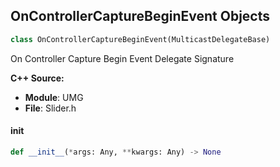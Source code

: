 ## OnControllerCaptureBeginEvent Objects

```python
class OnControllerCaptureBeginEvent(MulticastDelegateBase)
```

On Controller Capture Begin Event  Delegate Signature

**C++ Source:**

- **Module**: UMG
- **File**: Slider.h

<a id="unreal.OnControllerCaptureBeginEvent.__init__"></a>

#### __init__

```python
def __init__(*args: Any, **kwargs: Any) -> None
```

<a id="unreal.OnControllerCaptureEndEvent"></a>